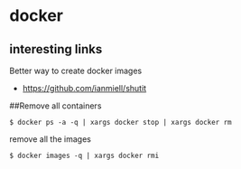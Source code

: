 docker
======

## interesting links
Better way to create docker images
* https://github.com/ianmiell/shutit

##Remove all containers

`$ docker ps -a -q | xargs docker stop | xargs docker rm`

remove all the images

`$ docker images -q | xargs docker rmi`
